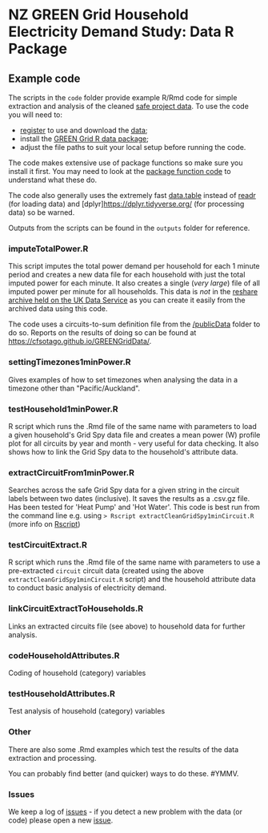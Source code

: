 # NZ GREEN Grid Household Electricity Demand Study: Data R Package

## Example code

The scripts in the `code` folder provide example R/Rmd code for simple extraction and analysis of the cleaned [safe project data](http://reshare.ukdataservice.ac.uk/853334/). To use the code you will need to:

 * [register](https://beta.ukdataservice.ac.uk/myaccount/credentials) to use and download the [data](http://reshare.ukdataservice.ac.uk/853334/);
 * install the [GREEN Grid R data package](https://github.com/CfSOtago/GREENGridData);
 * adjust the file paths to suit your local setup before running the code. 
 
The code makes extensive use of package functions so make sure you install it first. You may need to look at the [package function code](../R/) to understand what these do.

The code also generally uses the extremely fast [data.table](https://rdatatable.gitlab.io/data.table/) instead of [readr](https://readr.tidyverse.org/) (for loading data) and [dplyr]https://dplyr.tidyverse.org/ (for processing data) so be warned.

Outputs from the scripts can be found in the `outputs` folder for reference.

### imputeTotalPower.R
This script imputes the total power demand per household for each 1 minute period and creates a new data file for each household with just the total imputed power for each minute. It also creates a single (_very large_) file of all imputed power per minute for all households. This data is _not_ in the [reshare archive held on the UK Data Service](http://reshare.ukdataservice.ac.uk/853334/) as you can create it easily from the archived data using this code.

The code uses a circuits-to-sum definition file from the [/publicData](https://github.com/dataknut/GREENGridData/tree/master/publicData) folder to do so. Reports on the results of doing so can be found at https://cfsotago.github.io/GREENGridData/. 

### settingTimezones1minPower.R

Gives examples of how to set timezones when analysing the data in a timezone other than "Pacific/Auckland".

### testHousehold1minPower.R
R script which runs the .Rmd file of the same name with parameters to load a given household's Grid Spy data file and creates a mean power (W) profile plot for all circuits by year and month - very useful for data checking. It also shows how to link the Grid Spy data to the household's attribute data.

### extractCircuitFrom1minPower.R

Searches across the safe Grid Spy data for a given string in the circuit labels between two dates (inclusive). It saves the results as a .csv.gz file. Has been tested for 'Heat Pump' and 'Hot Water'. This code is best run from the command line e.g. using `> Rscript extractCleanGridSpy1minCircuit.R` (more info on [Rscript](https://www.rdocumentation.org/packages/utils/versions/3.5.1/topics/Rscript))

### testCircuitExtract.R

R script which runs the .Rmd file of the same name with parameters to use a pre-extracted `circuit` circuit data (created using the above `extractCleanGridSpy1minCircuit.R` script) and the household attribute data to conduct basic analysis of electricity demand.

### linkCircuitExtractToHouseholds.R

Links an extracted circuits file (see above) to household data for further analysis.

### codeHouseholdAttributes.R
Coding of household (category) variables
 
### testHouseholdAttributes.R

Test analysis of household (category) variables

### Other

There are also some .Rmd examples which test the results of the data extraction and processing.

You can probably find better (and quicker) ways to do these. #YMMV.

### Issues

We keep a log of [issues](https://github.com/CfSOtago/GREENGridData/issues) - if you detect a new problem with the data (or code) please open a new [issue](https://github.com/CfSOtago/GREENGridData/issues).

